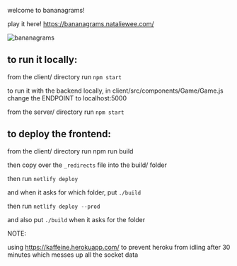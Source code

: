 welcome to bananagrams!

play it here! https://bananagrams.nataliewee.com/

<img src="https://media.giphy.com/media/l1TYoiaAaPTnsxXz7j/giphy.gif" alt="bananagrams" />


## to run it locally:

from the client/ directory run `npm start`

to run it with the backend locally, in client/src/components/Game/Game.js change the ENDPOINT to localhost:5000

from the server/ directory run `npm start`

## to deploy the frontend:

from the client/ directory run npm run build

then copy over the `_redirects` file into the build/ folder

then run `netlify deploy`

and when it asks for which folder, put `./build`

then run `netlify deploy --prod`

and also put `./build` when it asks for the folder

NOTE:

using https://kaffeine.herokuapp.com/ to prevent heroku from idling after 30 minutes which messes up all the socket data
